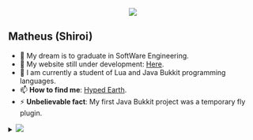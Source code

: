 <p align="center"><img src="https://i.imgur.com/A6bWGFl.gif"/></p>

## Matheus (Shiroi)
- 🔭 My dream is to graduate in SoftWare Engineering.
- 👯 My website still under development: [Here](https://shiroidev.com).
- 💬 I am currently a student of Lua and Java Bukkit programming languages.
- 📫 **How to find me**: [Hyped Earth](https://discord.gg/puqHAguuc4).
- ⚡ **Unbelievable fact**: My first Java Bukkit project was a temporary fly plugin.

<details>
<summary>
  <a href="https://github.com/ShiroiCrypto"><img src="https://img.shields.io/badge/-Expand%20to%20know%20more-b03544?style=for-the-badge" /></a>
</summary>
